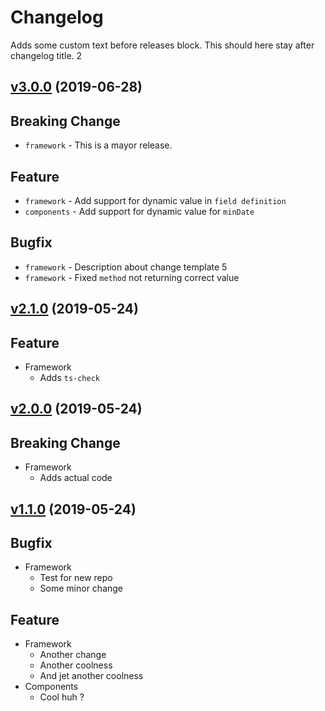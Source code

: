 # Changelog

Adds some custom text before releases block.
This should here stay after changelog title. 2

## [v3.0.0](https://github.com/Marcisbee/release-bot/compare/v2.1.0...v3.0.0) (2019-06-28)
## Breaking Change
- `framework` - This is a mayor release.

## Feature
- `framework` - Add support for dynamic value in `field definition`
- `components` - Add support for dynamic value for `minDate`

## Bugfix
- `framework` - Description about change template 5
- `framework` - Fixed `method` not returning correct value

## [v2.1.0](https://github.com/Marcisbee/release-bot/compare/v2.0.0...v2.1.0) (2019-05-24)
## Feature
- Framework
  - Adds `ts-check`

## [v2.0.0](https://github.com/Marcisbee/release-bot/compare/v1.1.0...v2.0.0) (2019-05-24)
## Breaking Change
- Framework
  - Adds actual code

## [v1.1.0](https://github.com/Marcisbee/release-bot/compare/master@{1day}...v1.1.0) (2019-05-24)
## Bugfix
- Framework
  - Test for new repo
  - Some minor change

## Feature
- Framework
  - Another change
  - Another coolness
  - And jet another coolness
- Components
  - Cool huh ?
